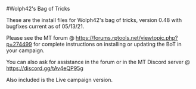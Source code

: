 #Wolph42's Bag of Tricks

These are the install files for Wolph42's bag of tricks, version 0.48 with bugfixes current as of 05/13/21.

Please see the MT forum @ https://forums.rptools.net/viewtopic.php?p=274499 for complete instructions on installing or updating the BoT in your campaign.

You can also ask for assistance in the forum or in the MT Discord server @ https://discord.gg/tAv4eQP95g

Also included is the Live campaign version.